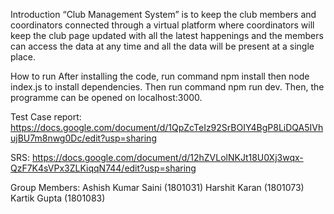 Introduction
“Club Management System” is to keep the club members and coordinators connected through a virtual platform where coordinators will keep the club page updated with all the latest happenings and the members can access the data at any time and all the data will be present at a single place.

How to run
After installing the code, run command npm install then node index.js to install dependencies.  Then run command npm run dev. Then, the programme can be opened on localhost:3000.

Test Case report: https://docs.google.com/document/d/1QpZcTeIz92SrBOIY4BgP8LiDQA5IVhujBU7m8nwg0Dc/edit?usp=sharing

SRS: https://docs.google.com/document/d/12hZVLolNKJt18U0Xj3wqx-QzF7K4sVPx3ZLKiqqN744/edit?usp=sharing

Group Members:
Ashish Kumar Saini (1801031)
Harshit Karan (1801073)
Kartik Gupta (1801083)
